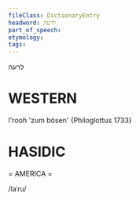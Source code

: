 ```yaml
---
fileClass: DictionaryEntry
headword: לרעה
part_of_speech: 
etymology: 
tags: 
---
```

לרעה

WESTERN
========

l'rooh 'zum bösen' {Philoglottus 1733}

HASIDIC
=======
= AMERICA = 

/laˈru/